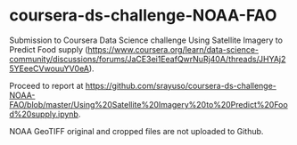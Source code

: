 # coursera-ds-challenge-NOAA-FAO

Submission to Coursera Data Science challenge Using Satellite Imagery to Predict Food supply (https://www.coursera.org/learn/data-science-community/discussions/forums/JaCE3ei1EeafQwrNuRj40A/threads/JHYAj25YEeeCVwouuYV0eA).

Proceed to report at https://github.com/srayuso/coursera-ds-challenge-NOAA-FAO/blob/master/Using%20Satellite%20Imagery%20to%20Predict%20Food%20supply.ipynb. 

NOAA GeoTIFF original and cropped files are not uploaded to Github.
